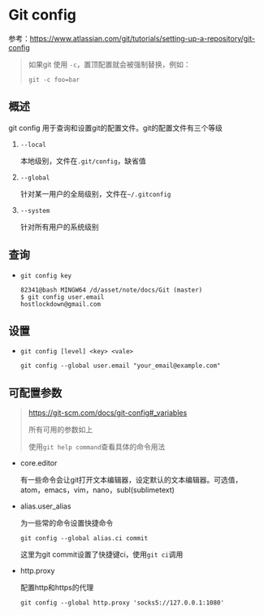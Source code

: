 # Git config

参考：https://www.atlassian.com/git/tutorials/setting-up-a-repository/git-config

> 如果git 使用 `-c`，置顶配置就会被强制替换，例如：
>
> `git -c foo=bar`

## 概述

git config 用于查询和设置git的配置文件。git的配置文件有三个等级

1. `--local`

   本地级别，文件在`.git/config`，缺省值

2. `--global`

   针对某一用户的全局级别，文件在`~/.gitconfig`

3. `--system`

   针对所有用户的系统级别

## 查询

- `git config key`

  ```
  82341@bash MINGW64 /d/asset/note/docs/Git (master)
  $ git config user.email
  hostlockdown@gmail.com
  ```

## 设置

- `git config [level] <key> <vale>`

  ```
  git config --global user.email "your_email@example.com"
  ```

## 可配置参数

> https://git-scm.com/docs/git-config#_variables
>
> 所有可用的参数如上
>
> 使用`git help command`查看具体的命令用法

- core.editor

  有一些命令会让git打开文本编辑器，设定默认的文本编辑器。可选值，atom，emacs，vim，nano，subl(sublimetext)

- alias.user_alias

  为一些常的命令设置快捷命令

  ```
  git config --global alias.ci commit
  ```

  这里为git commit设置了快捷键ci，使用`git ci`调用

- http.proxy

  配置http和https的代理

  ```
  git config --global http.proxy 'socks5://127.0.0.1:1080' 
  ```

  

  



